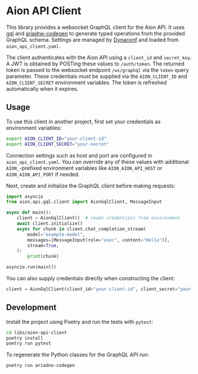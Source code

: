 # Aion API Client

This library provides a websocket GraphQL client for the Aion API. It uses
[gql](https://gql.readthedocs.io/) and [ariadne-codegen](https://ariadnegraphql.org/docs/ariadne-codegen)
to generate typed operations from the provided GraphQL schema. Settings are
managed by [Dynaconf](https://www.dynaconf.com/) and loaded from
`aion_api_client.yaml`.

The client authenticates with the Aion API using a `client_id` and `secret_key`.
A JWT is obtained by POSTing these values to `/auth/token`. The returned token is
passed to the websocket endpoint `/ws/graphql` via the `token` query parameter.
These credentials must be supplied via the `AION_CLIENT_ID` and `AION_CLIENT_SECRET`
environment variables. The token is refreshed automatically when it expires.

## Usage

To use this client in another project, first set your credentials as environment
variables:

```bash
export AION_CLIENT_ID="your-client-id"
export AION_CLIENT_SECRET="your-secret"
```

Connection settings such as host and port are configured in
`aion_api_client.yaml`. You can override any of these values with additional
`AION_`-prefixed environment variables like `AION_AION_API_HOST` or
`AION_AION_API_PORT` if needed.

Next, create and initialize the GraphQL client before making requests:

```python
import asyncio
from aion.api.gql.client import AionGqlClient, MessageInput

async def main():
    client = AionGqlClient()  # reads credentials from environment
    await client.initialize()
    async for chunk in client.chat_completion_stream(
        model="example-model",
        messages=[MessageInput(role="user", content="Hello")],
        stream=True,
    ):
        print(chunk)

asyncio.run(main())
```

You can also supply credentials directly when constructing the client:

```python
client = AionGqlClient(client_id="your-client-id", client_secret="your-secret")
```

## Development

Install the project using Poetry and run the tests with `pytest`:

```bash
cd libs/aion-api-client
poetry install
poetry run pytest
```

To regenerate the Python classes for the GraphQL API run:

```bash
poetry run ariadne-codegen
```